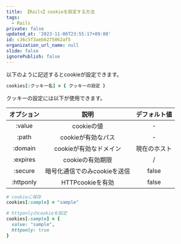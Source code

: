 ```yaml
---
title: 【Rails】cookieを設定する方法
tags:
  - Rails
private: false
updated_at: '2023-11-06T23:55:17+09:00'
id: c36c5f3aeb6275062af5
organization_url_name: null
slide: false
ignorePublish: false
---
```

以下のように記述するとcookieが設定できます。


```rb
cookies[:クッキー名] = { クッキーの設定 }
```

クッキーの設定には以下が使用できます。

| オプション | 説明 | デフォルト値 |
|   :-:   | :-: |    :-:    |
| :value  | cookieの値  | -  |
| :path  | cookieが有効なパス  | -  |
| :domain  | cookieが有効なドメイン  | 現在のホスト  |
| :expires  | cookieの有効期限  | /  |
| :secure  | 暗号化通信でのみcookieを送信  | false  |
| :httponly  | HTTPcookieを有効  | false  |

```rb
# cookieに保存
cookies[:sample] = "sample"

# httponlyのcookieを設定
cookies[:sample] = {
  value: "sample",
  httponly: true
}
```
